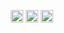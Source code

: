 
<!--
**carlossroliveira/carlossroliveira** is a ✨ _special_ ✨ repository because its `README.md` (this file) appears on your GitHub profile.

Here are some ideas to get you started:

- 🔭 I’m currently working on ...
- 🌱 I’m currently learning ...
- 👯 I’m looking to collaborate on ...
- 🤔 I’m looking for help with ...
- 💬 Ask me about ...
- 📫 How to reach me: ...
- 😄 Pronouns: ...
- ⚡ Fun fact: ...
-->



<p align="center">
    <!-- <img src="https://devicons.github.io/devicon/devicon.git/icons/react/react-original-wordmark.svg" alt="react"
        width="20" height="20" /> -->
    <img src="https://devicons.github.io/devicon/devicon.git/icons/css3/css3-original-wordmark.svg" alt="css3"
        width="20" height="20" />
    <img src="https://devicons.github.io/devicon/devicon.git/icons/html5/html5-original-wordmark.svg" alt="html5"
        width="20" height="20" />
    <img src="https://devicons.github.io/devicon/devicon.git/icons/javascript/javascript-original.svg" alt="javascript"
        width="20" height="20" />
    <!-- <img src="https://devicon.dev/devicon.git/icons/typescript/typescript-original.svg" alt="typescript" width="20"
        height="20" /> -->
    <!-- <img src="https://devicons.github.io/devicon/devicon.git/icons/nodejs/nodejs-original.svg" alt="nodejs" width="20"
        height="20" /></p> -->

</p>
